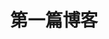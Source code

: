 ---
title: "第一篇博客"
description: "2020年8月25日完成第一篇博客"
picture: blog1.jpg

label_default: "alice" 
label_primary: "story"
label_success: "blog"
label_info: "personal"
label_warning: "warning"
label_danger: "danger"
---